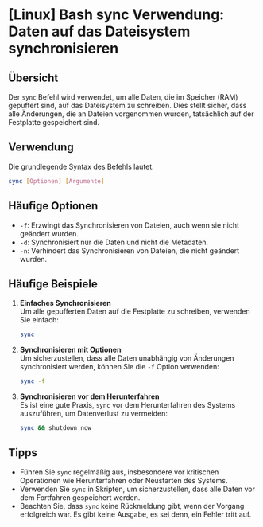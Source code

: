 # [Linux] Bash sync Verwendung: Daten auf das Dateisystem synchronisieren

## Übersicht
Der `sync` Befehl wird verwendet, um alle Daten, die im Speicher (RAM) gepuffert sind, auf das Dateisystem zu schreiben. Dies stellt sicher, dass alle Änderungen, die an Dateien vorgenommen wurden, tatsächlich auf der Festplatte gespeichert sind.

## Verwendung
Die grundlegende Syntax des Befehls lautet:

```bash
sync [Optionen] [Argumente]
```

## Häufige Optionen
- `-f`: Erzwingt das Synchronisieren von Dateien, auch wenn sie nicht geändert wurden.
- `-d`: Synchronisiert nur die Daten und nicht die Metadaten.
- `-n`: Verhindert das Synchronisieren von Dateien, die nicht geändert wurden.

## Häufige Beispiele

1. **Einfaches Synchronisieren**  
   Um alle gepufferten Daten auf die Festplatte zu schreiben, verwenden Sie einfach:
   ```bash
   sync
   ```

2. **Synchronisieren mit Optionen**  
   Um sicherzustellen, dass alle Daten unabhängig von Änderungen synchronisiert werden, können Sie die `-f` Option verwenden:
   ```bash
   sync -f
   ```

3. **Synchronisieren vor dem Herunterfahren**  
   Es ist eine gute Praxis, `sync` vor dem Herunterfahren des Systems auszuführen, um Datenverlust zu vermeiden:
   ```bash
   sync && shutdown now
   ```

## Tipps
- Führen Sie `sync` regelmäßig aus, insbesondere vor kritischen Operationen wie Herunterfahren oder Neustarten des Systems.
- Verwenden Sie `sync` in Skripten, um sicherzustellen, dass alle Daten vor dem Fortfahren gespeichert werden.
- Beachten Sie, dass `sync` keine Rückmeldung gibt, wenn der Vorgang erfolgreich war. Es gibt keine Ausgabe, es sei denn, ein Fehler tritt auf.